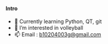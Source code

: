 #### Intro
- 🌱 Currently learning Python, QT, git
- 👀 I’m interested in volleyball
- 📫 Email : b10204003g@gmail.com